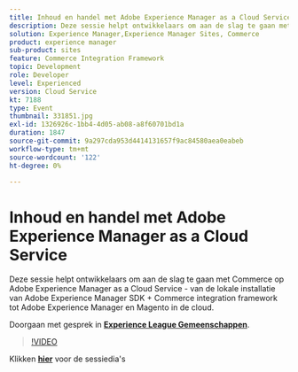 ```yaml
---
title: Inhoud en handel met Adobe Experience Manager as a Cloud Service
description: Deze sessie helpt ontwikkelaars om aan de slag te gaan met Commerce op Adobe Experience Manager as a Cloud Service - van de lokale installatie van Adobe Experience Manager SDK + Commerce integration framework tot Adobe Experience Manager en Magento in de cloud. Deze sessie is afgeleverd als onderdeel van de Adobe Developers Live Content-gebeurtenis.
solution: Experience Manager,Experience Manager Sites, Commerce
product: experience manager
sub-product: sites
feature: Commerce Integration Framework
topic: Development
role: Developer
level: Experienced
version: Cloud Service
kt: 7188
type: Event
thumbnail: 331851.jpg
exl-id: 1326926c-1bb4-4d05-ab08-a8f60701bd1a
duration: 1847
source-git-commit: 9a297cda953d4414131657f9ac84580aea0eabeb
workflow-type: tm+mt
source-wordcount: '122'
ht-degree: 0%

---
```


# Inhoud en handel met Adobe Experience Manager as a Cloud Service

Deze sessie helpt ontwikkelaars om aan de slag te gaan met Commerce op Adobe Experience Manager as a Cloud Service - van de lokale installatie van Adobe Experience Manager SDK + Commerce integration framework tot Adobe Experience Manager en Magento in de cloud.

Doorgaan met gesprek in **[Experience League Gemeenschappen](https://adobe.ly/36Yd3v6)**.

>[!VIDEO](https://video.tv.adobe.com/v/331851/?quality=12&learn=on&hidetitle=true)

Klikken **[hier](/help/adobe-developers-live/assets/content-commerce.pdf)** voor de sessiedia&#39;s
